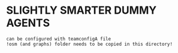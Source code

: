 # SLIGHTLY SMARTER DUMMY AGENTS

    can be configured with teamconfigA file
    !osm (and graphs) folder needs to be copied in this directory!

